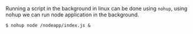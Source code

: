 Running a script in the background in linux can be done using `nohup`, using nohup we can run node application in the background.

```
$ nohup node /nodeapp/index.js &
```